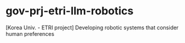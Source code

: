 # gov-prj-etri-llm-robotics
[Korea Univ. - ETRI project] Developing robotic systems that consider human preferences
